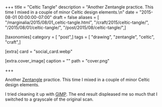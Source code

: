 +++
title = "Celtic Tangle"
description = "Another Zentangle practice. This time I mixed in a couple of minor Celtic design elements.\n"
date = "2015-08-01 00:00:00-07:00"
draft = false
aliases = [ "/marginalia/2015/08/01_celtic-tangle.html", "/craft/2015/celtic-tangle/", "/2015/08/01/celtic-tangle/", "/post/2015/08/celtic-tangle/",]

[taxonomies]
category = [ "post",]
tags = [ "drawing", "zentangle", "celtic", "craft",]

[extra]
card = "social_card.webp"

[extra.cover_image]
caption = ""
path = "cover.png"

+++

[Zentangle]: https://www.zentangle.com/
Another [Zentangle][] practice. This time I mixed in a couple of minor Celtic
design elements.
<!--more-->

[GIMP]: http://www.gimp.org/
I tried cleaning it up with [GIMP][]. The end result displeased me so much
that I switched to a grayscale of the original scan.